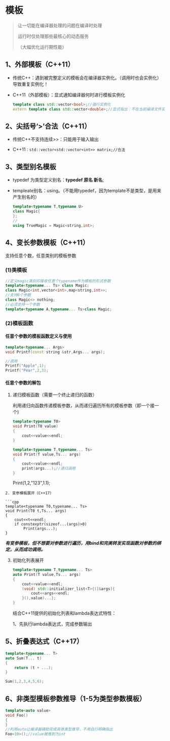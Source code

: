 # 模板

> 让一切能在编译器处理的问题在编译时处理
> 
> 运行时仅处理那些最核心的动态服务
> 
> （大幅优化运行期性能）

## 1、外部模板（C++11）

- 传统C++：遇到被完整定义的模板会在编译器实例化。（调用时也会实例化）导致重复实例化！

- C++11（外部模板）：显式通知编译器何时进行模板实例化
  
  ```cpp
  template class std::vector<bool>;//强行实例化
  extern template class std::vector<double>;//显式指出：不在当前编译文件实例化
  ```

## 2、尖括号‘>’合法（C++11）

- 传统C++不支持连续>>：只能用于输入输出

- C++11`：std::vector<std::vector<int>> matrix;//合法`

## 3、类型别名模板

- typedef 为类型定义别名：**typedef 原名 新名**;

- templeate别名：using。（不能用typedef，因为template不是类型，是用来产生别名的）
  
  ```cpp
  template<typename T,typename U>
  class Magic{
  };
  //
  using TrueMagic = Magic<string,int>;
  ```

## 4、变长参数模板（C++11）

支持任意个数，任意类别的模板参数

### (1)类模板

```cpp
//定义magic类刻印接收任意个typename作为模板的形式参数
template<typename... Ts> class Magic;
class Magic<int,vector<int>,map<string,int>>;
//支持0个参数
class Magic<> nothing;
//必须支持一个参数
template<typename A,typename... Ts>class Magic;
```

### (2)模板函数

#### 任意个参数的模板函数定义与使用

```cpp
template<typename... Args>
void Printf(const string &str,Args... args);

//调用
Printf("Apple",1);
Printf("Pear",2,3);
```

#### 任意个参数的解包

1. 递归模板函数（需要一个终止递归的函数）
   
   利用递归向函数传递模板参数，从而递归遍历所有的模板参数（即一个接一个)
   
   ```cpp
   template<typename T0>
   void Print(T0 value)
   {
       cout<<value<<endl;
   }
   
   template<typename T,typename... Ts>
   void Print(T value,Ts... args)
   {
       cout<<value<<endl;
       print(args...);//递归调用
   }
   ```
   
   Print(1,2,"123",1.1);

```
2. 变参模板展开（C++17）

```cpp
template<typename T0,typename... Ts>
void Print(T0 t,Ts... args)
{
    cout<<t<<endl;
    if constexptr(sizeof...(args)>0)
        Print(args...);
}
```

   ***有变参模板，但不想要对参数进行遍历，用bind和完美转发实现函数对参数的绑定，从而成功调用。***

3. 初始化列表展开
   
   ```cpp
   template<typename T,typename... Ts>
   auto Print(T value,Ts... args)
   {
       cout<<value<<endl;
       (void) std::initializer_list<T>{([&args]{
           cout<<args<<endl;
       }(),value)...};
   }
   ```
   
   结合C++11提供的初始化列表和lambda表达式特性：
   
   1、先执行lambda表达式，完成参数输出

## 5、折叠表达式（C++17）

```cpp
template<typename... T>
auto Sum(T... t)
{
    return (t + ...);
}

Sum(1,2,3,4,5,6);
```

## 6、非类型模板参数推导（1-5为类型参数模板）

```cpp
template<auto value>
void Foo()
{
}
//利用auto让编译器辅助完成具体类型推导，不用自行明确指出
Foo<10>();//value被推到为int
```
